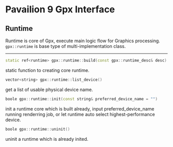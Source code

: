 # Pavailion 9 Gpx Interface

## Runtime
Runtime is core of Gpx, execute main logic flow for Graphics processing.<br>
`gpx::runtime` is base type of multi-implementation class.

---------

```cpp
static ref<runtime> gpx::runtime::build(const gpx::runtime_desc& desc)
```
static function to creating core runtime.

```cpp
vector<string> gpx::runtime::list_device()
```
get a list of usable physical device name.

```cpp
boole gpx::runtime::init(const string& preferred_device_name = "")
```
init a runtime core which is built already,
input preferred_device_name running renderring job,
or let runtime auto select highest-performance device.

```cpp
boole gpx::runtime::uninit()
```
uninit a runtime which is already inited.
